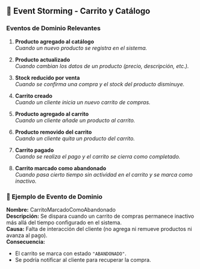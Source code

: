 ## 🧩 Event Storming - Carrito y Catálogo

### Eventos de Dominio Relevantes

1. **Producto agregado al catálogo**  
   _Cuando un nuevo producto se registra en el sistema._

2. **Producto actualizado**  
   _Cuando cambian los datos de un producto (precio, descripción, etc.)._

3. **Stock reducido por venta**  
   _Cuando se confirma una compra y el stock del producto disminuye._

4. **Carrito creado**  
   _Cuando un cliente inicia un nuevo carrito de compras._

5. **Producto agregado al carrito**  
   _Cuando un cliente añade un producto al carrito._

6. **Producto removido del carrito**  
   _Cuando un cliente quita un producto del carrito._

7. **Carrito pagado**  
   _Cuando se realiza el pago y el carrito se cierra como completado._

8. **Carrito marcado como abandonado**  
   _Cuando pasa cierto tiempo sin actividad en el carrito y se marca como inactivo._

### 📢 Ejemplo de Evento de Dominio

**Nombre:** CarritoMarcadoComoAbandonado  
**Descripción:** Se dispara cuando un carrito de compras permanece inactivo más allá del tiempo configurado en el sistema.  
**Causa:** Falta de interacción del cliente (no agrega ni remueve productos ni avanza al pago).  
**Consecuencia:**  
- El carrito se marca con estado `"ABANDONADO"`.  
- Se podría notificar al cliente para recuperar la compra.  
